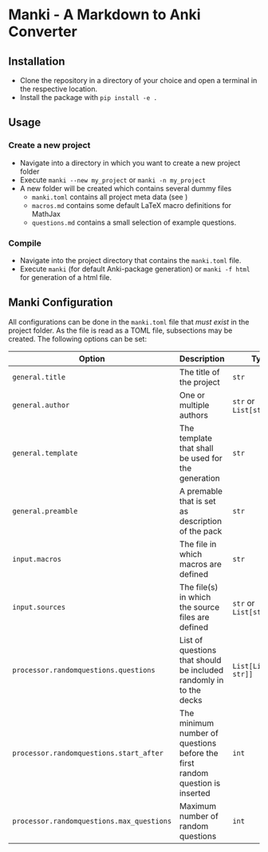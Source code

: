 # Manki - A Markdown to Anki Converter

## Installation

- Clone the repository in a directory of your choice and open a terminal in the respective location.
- Install the package with `pip install -e .`

## Usage

### Create a new project

- Navigate into a directory in which you want to create a new project folder
- Execute `manki --new my_project` or `manki -n my_project`
- A new folder will be created which contains several dummy files
  - `manki.toml` contains all project meta data (see )
  - `macros.md` contains some default LaTeX macro definitions for MathJax
  - `questions.md` contains a small selection of example questions.

### Compile

- Navigate into the project directory that contains the `manki.toml` file.
- Execute `manki` (for default Anki-package generation) or `manki -f html` for generation of a html file.

## Manki Configuration

All configurations can be done in the `manki.toml` file that _must exist_ in the project folder.
As the file is read as a TOML file, subsections may be created.
The following options can be set:

| Option                                    | Description                                                                  | Type                   | Example                                     |
| ----------------------------------------- | ---------------------------------------------------------------------------- | ---------------------- | ------------------------------------------- |
| `general.title`                           | The title of the project                                                     | `str`                  | `"My Title"`                                |
| `general.author`                          | One or multiple authors                                                      | `str` or `List[str]`   | `"John Doe"` or `["John Doe", "Foo Bar"]`   |
| `general.template`                        | The template that shall be used for the generation                           | `str`                  | `"lrt"` or `"default"`                      |
| `general.preamble`                        | A premable that is set as description of the pack                            | `str`                  |                                             |
| `input.macros`                            | The file in which macros are defined                                         | `str`                  |                                             |
| `input.sources`                           | The file(s) in which the source files are defined                            | `str` or `List[str]`   | `"questions.md"` or `["q1.md", "q2.md"]`    |
| `processor.randomquestions.questions`     | List of questions that should be included randomly in to the decks           | `List[List[str, str]]` | `[ [ "Foo?", "Bar!" ], [ "Bla?", "Blu!" ]]` |
| `processor.randomquestions.start_after`   | The minimum number of questions before the first random question is inserted | `int`                  | `2`                                         |
| `processor.randomquestions.max_questions` | Maximum number of random questions                                           | `int`                  | `4`                                         |
